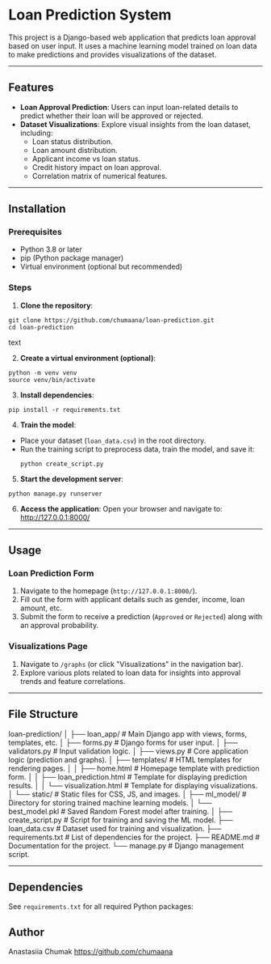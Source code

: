 # Loan Prediction System

This project is a Django-based web application that predicts loan approval based on user input. It uses a machine learning model trained on loan data to make predictions and provides visualizations of the dataset.

---

## Features

- **Loan Approval Prediction**: Users can input loan-related details to predict whether their loan will be approved or rejected.
- **Dataset Visualizations**: Explore visual insights from the loan dataset, including:
  - Loan status distribution.
  - Loan amount distribution.
  - Applicant income vs loan status.
  - Credit history impact on loan approval.
  - Correlation matrix of numerical features.

---

## Installation

### Prerequisites

- Python 3.8 or later
- pip (Python package manager)
- Virtual environment (optional but recommended)

### Steps

1. **Clone the repository**:

```
git clone https://github.com/chumaana/loan-prediction.git
cd loan-prediction
```

text

2. **Create a virtual environment (optional)**:

```
python -m venv venv
source venv/bin/activate
```

3. **Install dependencies**:

```
pip install -r requirements.txt
```

4. **Train the model**:

- Place your dataset (`loan_data.csv`) in the root directory.
- Run the training script to preprocess data, train the model, and save it:
  ```
  python create_script.py
  ```

5. **Start the development server**:

```
python manage.py runserver
```

6. **Access the application**:
   Open your browser and navigate to:
   http://127.0.0.1:8000/

---

## Usage

### Loan Prediction Form

1. Navigate to the homepage (`http://127.0.0.1:8000/`).
2. Fill out the form with applicant details such as gender, income, loan amount, etc.
3. Submit the form to receive a prediction (`Approved` or `Rejected`) along with an approval probability.

### Visualizations Page

1. Navigate to `/graphs` (or click "Visualizations" in the navigation bar).
2. Explore various plots related to loan data for insights into approval trends and feature correlations.

---

## File Structure

loan-prediction/
│
├── loan_app/ # Main Django app with views, forms, templates, etc.
│ ├── forms.py # Django forms for user input.
│ ├── validators.py # Input validation logic.
│ ├── views.py # Core application logic (prediction and graphs).
│ ├── templates/ # HTML templates for rendering pages.
│ │ ├── home.html # Homepage template with prediction form.
│ │ ├── loan_prediction.html # Template for displaying prediction results.
│ │ └── visualization.html # Template for displaying visualizations.
│ └── static/ # Static files for CSS, JS, and images.
│
├── ml_model/ # Directory for storing trained machine learning models.
│ └── best_model.pkl # Saved Random Forest model after training.
│
├── create_script.py # Script for training and saving the ML model.
├── loan_data.csv # Dataset used for training and visualization.
├── requirements.txt # List of dependencies for the project.
├── README.md # Documentation for the project.
└── manage.py # Django management script.

---

## Dependencies

See `requirements.txt` for all required Python packages:

## Author

Anastasiia Chumak
https://github.com/chumaana
